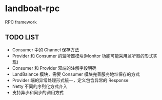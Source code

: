 # landboat-rpc

RPC framework

## TODO LIST

- Consumer 中的 Channel 保存方法
- Provider 和 Consumer 的监听器模块(Monitor 功能可能采用监听器的形式实现)
- Consumer 和 Provider 双端的注解字段明确
- LandBalance 模块，需要 Consumer 模块完善服务地址保存的方式
- Provider 端的异常处理形式统一，定义包含异常的 Response
- Netty 不同的序列化方式介入
- 支持异步和同步的调用方式